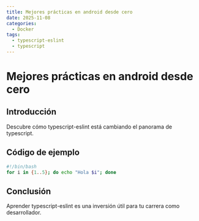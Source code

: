 ```yaml
---
title: Mejores prácticas en android desde cero
date: 2025-11-08
categories:
  - Docker
tags:
  - typescript-eslint
  - typescript
---
```


# Mejores prácticas en android desde cero

## Introducción

Descubre cómo typescript-eslint está cambiando el panorama de typescript.

## Código de ejemplo

```bash
#!/bin/bash
for i in {1..5}; do echo "Hola $i"; done
```

## Conclusión

Aprender typescript-eslint es una inversión útil para tu carrera como desarrollador.